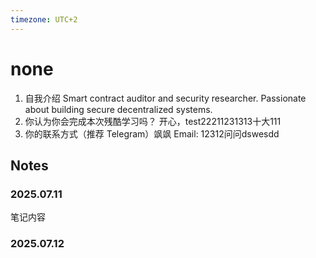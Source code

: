```yaml
---
timezone: UTC+2
---
```


# none

1. 自我介绍
   Smart contract auditor and security researcher. Passionate about building secure decentralized systems.
2. 你认为你会完成本次残酷学习吗？
   开心，test22211231313十大111
3. 你的联系方式（推荐 Telegram）飒飒
   Email: 12312问问dswesdd 
## Notes

### 2025.07.11

笔记内容

### 2025.07.12


